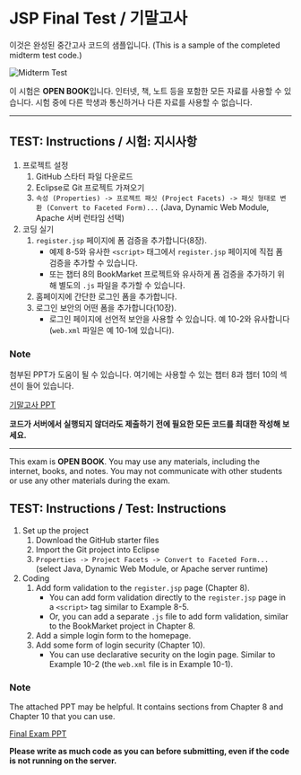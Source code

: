 # JSP Final Test / 기말고사

이것은 완성된 중간고사 코드의 샘플입니다. (This is a sample of the completed midterm test code.)

![Midterm Test](https://github.com/ut-nodejs/ut-nodejs.github.io/blob/master/img/in-slides/tests/midterm-index.png)

이 시험은 **OPEN BOOK**입니다. 인터넷, 책, 노트 등을 포함한 모든 자료를 사용할 수 있습니다. 시험 중에 다른 학생과 통신하거나 다른 자료를 사용할 수 없습니다.

---

## **TEST:** Instructions / **시험:** 지시사항

1. 프로젝트 설정
    1. GitHub 스타터 파일 다운로드
    2. Eclipse로 Git 프로젝트 가져오기
    3. `속성 (Properties) -> 프로젝트 패싯 (Project Facets) -> 패싯 형태로 변환 (Convert to Faceted Form)...` (Java, Dynamic Web Module, Apache 서버 런타임 선택)
2. 코딩 실기
    1. `register.jsp` 페이지에 폼 검증을 추가합니다(8장).
        - 예제 8-5와 유사한 `<script>` 태그에서 `register.jsp` 페이지에 직접 폼 검증을 추가할 수 있습니다.
        - 또는 챕터 8의 BookMarket 프로젝트와 유사하게 폼 검증을 추가하기 위해 별도의 `.js` 파일을 추가할 수 있습니다.
    2. 홈페이지에 간단한 로그인 폼을 추가합니다.
    3. 로그인 보안의 어떤 폼을 추가합니다(10장).
        - 로그인 페이지에 선언적 보안을 사용할 수 있습니다. 예 10-2와 유사합니다(`web.xml` 파일은 예 10-1에 있습니다).

### Note

첨부된 PPT가 도움이 될 수 있습니다. 여기에는 사용할 수 있는 챕터 8과 챕터 10의 섹션이 들어 있습니다.

[기말고사 PPT](https://docs.google.com/presentation/d/1zKJfDI3b60IZmyxqkHFC5djFLEJ7iUOVMAsn2_3-ob8/edit?usp=sharing)

**코드가 서버에서 실행되지 않더라도 제출하기 전에 필요한 모든 코드를 최대한 작성해 보세요.**

---

This exam is **OPEN BOOK**. You may use any materials, including the internet, books, and notes. You may not communicate with other students or use any other materials during the exam.

## **TEST:** Instructions / **Test:** Instructions

1. Set up the project
    1. Download the GitHub starter files
    2. Import the Git project into Eclipse
    3. `Properties -> Project Facets -> Convert to Faceted Form...` (select Java, Dynamic Web Module, or Apache server runtime)
2. Coding
    1. Add form validation to the `register.jsp` page (Chapter 8).
        - You can add form validation directly to the `register.jsp` page in a `<script>` tag similar to Example 8-5.
        - Or, you can add a separate `.js` file to add form validation, similar to the BookMarket project in Chapter 8.
    2. Add a simple login form to the homepage.
    3. Add some form of login security (Chapter 10).
        - You can use declarative security on the login page. Similar to Example 10-2 (the `web.xml` file is in Example 10-1).

### Note

The attached PPT may be helpful. It contains sections from Chapter 8 and Chapter 10 that you can use.

[Final Exam PPT](https://docs.google.com/presentation/d/1zKJfDI3b60IZmyxqkHFC5djFLEJ7iUOVMAsn2_3-ob8/edit?usp=sharing)

**Please write as much code as you can before submitting, even if the code is not running on the server.**
